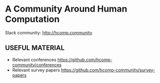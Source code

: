 # A Community Around Human Computation

Slack community: http://hcomp.community

## USEFUL MATERIAL

* Relevant conferences https://github.com/hcomp-community/conferences
* Relevant survey papers https://github.com/hcomp-community/survey-papers

